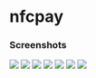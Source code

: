 # nfcpay

### Screenshots
![](/images/screenshot1.jpg)
![](/images/screenshot2.jpg)
![](/images/screenshot3.jpg)
![](/images/screenshot4.jpg)
![](/images/screenshot5.jpg)
![](/images/screenshot6.jpg)
![](/images/screenshot7.jpg)
